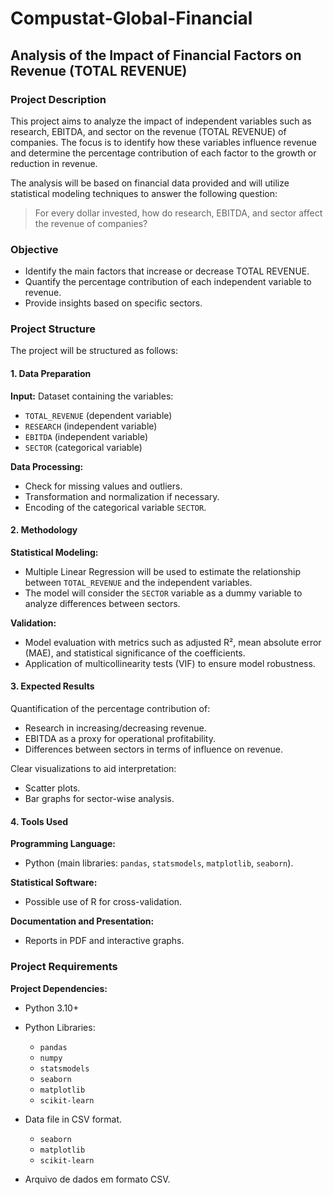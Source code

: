 # Compustat-Global-Financial
## Analysis of the Impact of Financial Factors on Revenue (TOTAL REVENUE)

### Project Description
This project aims to analyze the impact of independent variables such as research, EBITDA, and sector on the revenue (TOTAL REVENUE) of companies. The focus is to identify how these variables influence revenue and determine the percentage contribution of each factor to the growth or reduction in revenue.

The analysis will be based on financial data provided and will utilize statistical modeling techniques to answer the following question:

> For every dollar invested, how do research, EBITDA, and sector affect the revenue of companies?

### Objective
- Identify the main factors that increase or decrease TOTAL REVENUE.
- Quantify the percentage contribution of each independent variable to revenue.
- Provide insights based on specific sectors.

### Project Structure
The project will be structured as follows:

#### 1. Data Preparation
**Input:** Dataset containing the variables:
- `TOTAL_REVENUE` (dependent variable)
- `RESEARCH` (independent variable)
- `EBITDA` (independent variable)
- `SECTOR` (categorical variable)

**Data Processing:**
- Check for missing values and outliers.
- Transformation and normalization if necessary.
- Encoding of the categorical variable `SECTOR`.

#### 2. Methodology
**Statistical Modeling:**
- Multiple Linear Regression will be used to estimate the relationship between `TOTAL_REVENUE` and the independent variables.
- The model will consider the `SECTOR` variable as a dummy variable to analyze differences between sectors.

**Validation:**
- Model evaluation with metrics such as adjusted R², mean absolute error (MAE), and statistical significance of the coefficients.
- Application of multicollinearity tests (VIF) to ensure model robustness.

#### 3. Expected Results
Quantification of the percentage contribution of:
- Research in increasing/decreasing revenue.
- EBITDA as a proxy for operational profitability.
- Differences between sectors in terms of influence on revenue.

Clear visualizations to aid interpretation:
- Scatter plots.
- Bar graphs for sector-wise analysis.

#### 4. Tools Used
**Programming Language:**
- Python (main libraries: `pandas`, `statsmodels`, `matplotlib`, `seaborn`).

**Statistical Software:**
- Possible use of R for cross-validation.

**Documentation and Presentation:**
- Reports in PDF and interactive graphs.

### Project Requirements
**Project Dependencies:**
- Python 3.10+
- Python Libraries:
  - `pandas`
  - `numpy`
  - `statsmodels`
  - `seaborn`
  - `matplotlib`
  - `scikit-learn`
- Data file in CSV format.

  - `seaborn`
  - `matplotlib`
  - `scikit-learn`
- Arquivo de dados em formato CSV.


